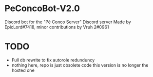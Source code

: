 # PeConcoBot-V2.0
Discord bot for the "Pé Conco Server" Discord server
Made by EpicLord#7418, minor contributions by Vruh 2#0961
# TODO

- Full db rewrite to fix autorole redunduncy
- nothing here, repo is just obsolete code this version is no longer the hosted one

